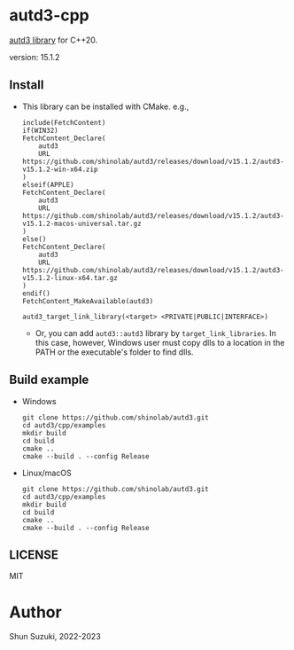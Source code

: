 # autd3-cpp

[autd3 library](https://github.com/shinolab/autd3) for C++20.

version: 15.1.2

## Install

- This library can be installed with CMake. e.g.,
    ```
    include(FetchContent)
    if(WIN32)
    FetchContent_Declare(
        autd3
        URL https://github.com/shinolab/autd3/releases/download/v15.1.2/autd3-v15.1.2-win-x64.zip
    )
    elseif(APPLE)
    FetchContent_Declare(
        autd3
        URL https://github.com/shinolab/autd3/releases/download/v15.1.2/autd3-v15.1.2-macos-universal.tar.gz
    )
    else()
    FetchContent_Declare(
        autd3
        URL https://github.com/shinolab/autd3/releases/download/v15.1.2/autd3-v15.1.2-linux-x64.tar.gz
    )
    endif()
    FetchContent_MakeAvailable(autd3)

    autd3_target_link_library(<target> <PRIVATE|PUBLIC|INTERFACE>)
    ```

    - Or, you can add `autd3::autd3` library by `target_link_libraries`. In this case, however, Windows user must copy dlls to a location in the PATH or the executable's folder to find dlls.

## Build example

- Windows

    ```
    git clone https://github.com/shinolab/autd3.git
    cd autd3/cpp/examples
    mkdir build
    cd build
    cmake ..
    cmake --build . --config Release
    ```

- Linux/macOS

    ```
    git clone https://github.com/shinolab/autd3.git
    cd autd3/cpp/examples
    mkdir build
    cd build
    cmake ..
    cmake --build . --config Release
    ```

## LICENSE

MIT

# Author

Shun Suzuki, 2022-2023
